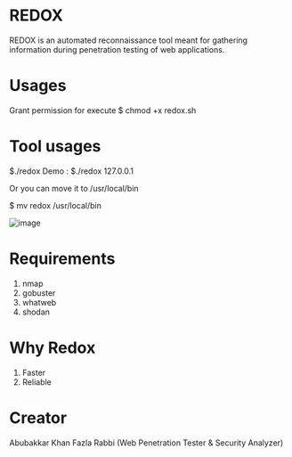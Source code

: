 
# REDOX
REDOX is an automated reconnaissance tool meant for gathering information during penetration testing of web applications.

# Usages 
  
 Grant permission for execute
 $ chmod +x redox.sh
  
# Tool usages
$./redox <IP>
  Demo : $./redox 127.0.0.1

Or you can move it to /usr/local/bin
  
$ mv redox /usr/local/bin 

![image](https://user-images.githubusercontent.com/24763414/162614536-e8c56c00-accb-473d-bebe-4b12c7d52217.png)

  
# Requirements 
  1. nmap
  2. gobuster
  3. whatweb
  4. shodan
  
# Why Redox

  1. Faster
  2. Reliable 
  
# Creator
  Abubakkar Khan Fazla Rabbi
  (Web Penetration Tester & Security Analyzer)
